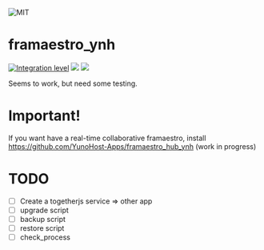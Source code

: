 
![MIT](https://img.shields.io/badge/License-MIT-yellow.svg)

# framaestro_ynh

[![Integration level](https://dash.yunohost.org/integration/framaestro.svg)](https://dash.yunohost.org/appci/app/framaestro) ![](https://ci-apps.yunohost.org/ci/badges/framaestro.status.svg) ![](https://ci-apps.yunohost.org/ci/badges/framaestro.maintain.svg)

Seems to work, but need some testing.

# Important!

If you want have a real-time collaborative framaestro, install <https://github.com/YunoHost-Apps/framaestro_hub_ynh> (work in progress)

# TODO

- [ ] Create a togetherjs service => other app
- [ ] upgrade script
- [ ] backup script
- [ ] restore script
- [ ] check_process
